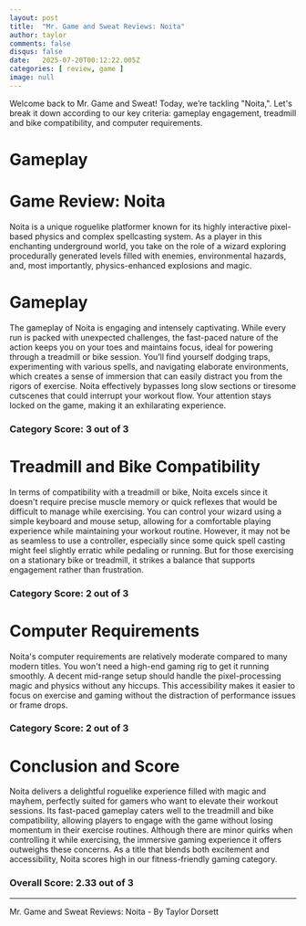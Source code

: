```yaml
---
layout: post
title:  "Mr. Game and Sweat Reviews: Noita"
author: taylor
comments: false
disqus: false
date:   2025-07-20T00:12:22.005Z
categories: [ review, game ]
image: null
---
```


Welcome back to Mr. Game and Sweat! Today, we’re tackling "Noita,". Let's break it down according to our key criteria: gameplay engagement, treadmill and bike compatibility, and computer requirements.

# Gameplay

# Game Review: Noita

Noita is a unique roguelike platformer known for its highly interactive pixel-based physics and complex spellcasting system. As a player in this enchanting underground world, you take on the role of a wizard exploring procedurally generated levels filled with enemies, environmental hazards, and, most importantly, physics-enhanced explosions and magic.

# Gameplay

The gameplay of Noita is engaging and intensely captivating. While every run is packed with unexpected challenges, the fast-paced nature of the action keeps you on your toes and maintains focus, ideal for powering through a treadmill or bike session. You’ll find yourself dodging traps, experimenting with various spells, and navigating elaborate environments, which creates a sense of immersion that can easily distract you from the rigors of exercise. Noita effectively bypasses long slow sections or tiresome cutscenes that could interrupt your workout flow. Your attention stays locked on the game, making it an exhilarating experience.

### Category Score: 3 out of 3

# Treadmill and Bike Compatibility

In terms of compatibility with a treadmill or bike, Noita excels since it doesn't require precise muscle memory or quick reflexes that would be difficult to manage while exercising. You can control your wizard using a simple keyboard and mouse setup, allowing for a comfortable playing experience while maintaining your workout routine. However, it may not be as seamless to use a controller, especially since some quick spell casting might feel slightly erratic while pedaling or running. But for those exercising on a stationary bike or treadmill, it strikes a balance that supports engagement rather than frustration.

### Category Score: 2 out of 3

# Computer Requirements

Noita's computer requirements are relatively moderate compared to many modern titles. You won't need a high-end gaming rig to get it running smoothly. A decent mid-range setup should handle the pixel-processing magic and physics without any hiccups. This accessibility makes it easier to focus on exercise and gaming without the distraction of performance issues or frame drops.

### Category Score: 2 out of 3

# Conclusion and Score

Noita delivers a delightful roguelike experience filled with magic and mayhem, perfectly suited for gamers who want to elevate their workout sessions. Its fast-paced gameplay caters well to the treadmill and bike compatibility, allowing players to engage with the game without losing momentum in their exercise routines. Although there are minor quirks when controlling it while exercising, the immersive gaming experience it offers outweighs these concerns. As a title that blends both excitement and accessibility, Noita scores high in our fitness-friendly gaming category.

### Overall Score: 2.33 out of 3

---

Mr. Game and Sweat Reviews: Noita - By Taylor Dorsett

